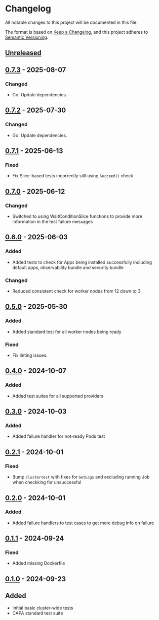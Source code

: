 # Changelog

All notable changes to this project will be documented in this file.

The format is based on [Keep a Changelog](https://keepachangelog.com/en/1.0.0/),
and this project adheres to [Semantic Versioning](https://semver.org/spec/v2.0.0.html).

## [Unreleased]

## [0.7.3] - 2025-08-07

### Changed

- Go: Update dependencies.

## [0.7.2] - 2025-07-30

### Changed

- Go: Update dependencies.

## [0.7.1] - 2025-06-13

### Fixed

- Fix Slice-based tests incorrectly still using `Succeed()` check

## [0.7.0] - 2025-06-12

### Changed

- Switched to using WaitConditionSlice functions to provide more information in the test failure messages

## [0.6.0] - 2025-06-03

### Added

- Added tests to check for Apps being installed successfully including default apps, observability bundle and security bundle

### Changed

- Reduced consistent check for worker nodes from 12 down to 3

## [0.5.0] - 2025-05-30

### Added

- Added standard test for all worker nodes being ready

### Fixed

- Fix linting issues.

## [0.4.0] - 2024-10-07

### Added

- Added test suites for all supported providers

## [0.3.0] - 2024-10-03

### Added

- Added failure handler for not-ready Pods test

## [0.2.1] - 2024-10-01

### Fixed

- Bump `clustertest` with fixes for `GetLogs` and excluding running Job when checkking for unsuccessful

## [0.2.0] - 2024-10-01

### Added

- Added failure handlers to test cases to get more debug info on failure

## [0.1.1] - 2024-09-24

### Fixed

- Added missing Dockerfile

## [0.1.0] - 2024-09-23

## Added

- Initial basic cluster-wide tests
- CAPA standard test suite

[Unreleased]: https://github.com/giantswarm/management-cluster-test-suites/compare/v0.7.3...HEAD
[0.7.3]: https://github.com/giantswarm/management-cluster-test-suites/compare/v0.7.2...v0.7.3
[0.7.2]: https://github.com/giantswarm/management-cluster-test-suites/compare/v0.7.1...v0.7.2
[0.7.1]: https://github.com/giantswarm/management-cluster-test-suites/compare/v0.7.0...v0.7.1
[0.7.0]: https://github.com/giantswarm/management-cluster-test-suites/compare/v0.6.0...v0.7.0
[0.6.0]: https://github.com/giantswarm/management-cluster-test-suites/compare/v0.5.0...v0.6.0
[0.5.0]: https://github.com/giantswarm/management-cluster-test-suites/compare/v0.4.0...v0.5.0
[0.4.0]: https://github.com/giantswarm/management-cluster-test-suites/compare/v0.3.0...v0.4.0
[0.3.0]: https://github.com/giantswarm/management-cluster-test-suites/compare/v0.2.1...v0.3.0
[0.2.1]: https://github.com/giantswarm/management-cluster-test-suites/compare/v0.2.0...v0.2.1
[0.2.0]: https://github.com/giantswarm/management-cluster-test-suites/compare/v0.1.1...v0.2.0
[0.1.1]: https://github.com/giantswarm/management-cluster-test-suites/compare/v0.1.0...v0.1.1
[0.1.0]: https://github.com/giantswarm/management-cluster-test-suites/releases/tag/v0.1.0
